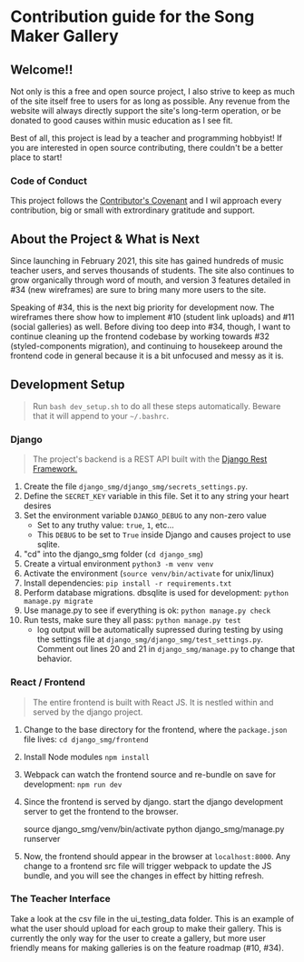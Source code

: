 # Contribution guide for the Song Maker Gallery

## Welcome!!

Not only is this a free and open source project, I also strive to keep
as much of the site itself free to users for as long as possible. Any revenue
from the website will always directly support the site's long-term operation,
or be donated to good causes within music education as I see fit.

Best of all, this project is lead by a teacher and programming hobbyist! If
you are interested in open source contributing, there couldn't be a better
place to start!

### Code of Conduct

This project follows the
[Contributor's Covenant](https://www.contributor-covenant.org/version/2/0/code_of_conduct/)
and I wil approach every contribution, big or small with extrordinary
gratitude and support.

## About the Project & What is Next

Since launching in February 2021, this site has gained hundreds of music
teacher users, and serves thousands of students. The site also continues
to grow organically through word of mouth, and version 3 features detailed
in #34 (new wireframes) are sure to bring many more users to the site.

Speaking of #34, this is the next big priority for development now. The
wireframes there show how to implement #10 (student link uploads) and #11
(social galleries) as well. Before diving too
deep into #34, though, I want to continue cleaning up the frontend codebase
by working towards #32 (styled-components migration), and continuing to
housekeep around the frontend code in general because it is a bit unfocused
and messy as it is.

## Development Setup

> Run `bash dev_setup.sh` to do all these steps automatically. Beware that it
> will append to your `~/.bashrc`.

### Django

> The project's backend is a REST API built with the
> [Django Rest Framework.](https://www.django-rest-framework.org/)

1. Create the file `django_smg/django_smg/secrets_settings.py`.
2. Define the `SECRET_KEY` variable in this file. Set it to any string your
   heart desires
3. Set the environment variable `DJANGO_DEBUG` to any non-zero value
   - Set to any truthy value: `true`, `1`, etc...
   - This `DEBUG` to be set to `True` inside Django and causes project to use
     sqlite.
4. "cd" into the django_smg folder (`cd django_smg`)
5. Create a virtual environment `python3 -m venv venv`
6. Activate the environment (`source venv/bin/activate` for unix/linux)
7. Install dependencies: `pip install -r requirements.txt`
8. Perform database migrations. dbsqlite is used for development:
   `python manage.py migrate`
9. Use manage.py to see if everything is ok: `python manage.py check`
10. Run tests, make sure they all pass: `python manage.py test`
    - log output will be automatically supressed during testing by using the
      settings file at `django_smg/django_smg/test_settings.py`. Comment out
      lines 20 and 21 in `django_smg/manage.py` to change that behavior.

### React / Frontend

> The entire frontend is built with React JS. It is nestled within and
> served by the django project.

1. Change to the base directory for the frontend, where the `package.json` file
   lives: `cd django_smg/frontend`
2. Install Node modules `npm install`
3. Webpack can watch the frontend source and re-bundle on save for development:
   `npm run dev`
4. Since the frontend is served by django. start the django development server
   to get the frontend to the browser.

   source django_smg/venv/bin/activate
   python django_smg/manage.py runserver

5. Now, the frontend should appear in the browser at `localhost:8000`. Any
   change to a frontend src file will trigger webpack to update the JS bundle,
   and you will see the changes in effect by hitting refresh.

### The Teacher Interface

Take a look at the csv file in the ui_testing_data folder. This is an example
of what the user should upload for each group to make their gallery. This
is currently the only way for the user to create a gallery, but more user
friendly means for making galleries is on the feature roadmap (#10, #34).
